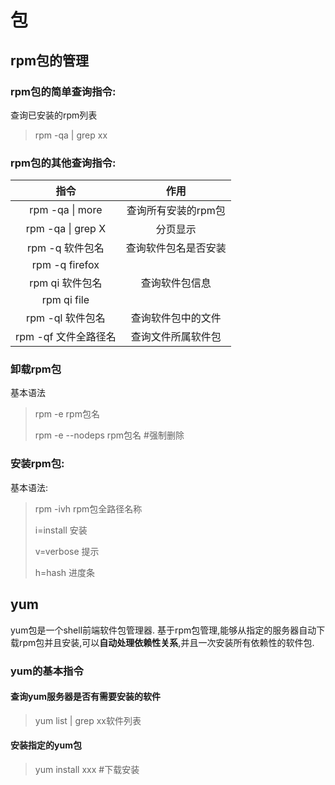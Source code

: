 # 包

## rpm包的管理

### rpm包的简单查询指令:

查询已安装的rpm列表

> rpm -qa | grep xx

### rpm包的其他查询指令:

|         指令         |         作用         |
| :------------------: | :------------------: |
|   rpm -qa \| more    | 查询所有安装的rpm包  |
|  rpm -qa \| grep X   |       分页显示       |
|   rpm -q 软件包名    | 查询软件包名是否安装 |
|    rpm -q firefox    |                      |
|   rpm qi 软件包名    |    查询软件包信息    |
|     rpm qi file      |                      |
|   rpm -ql 软件包名   |  查询软件包中的文件  |
| rpm -qf 文件全路径名 |  查询文件所属软件包  |

### 卸载rpm包

基本语法

> rpm -e rpm包名
>
> rpm -e --nodeps rpm包名 #强制删除

### 安装rpm包:

基本语法:

>rpm -ivh rpm包全路径名称
>
>i=install	安装
>
>v=verbose	提示
>
>h=hash	   进度条

## yum

yum包是一个shell前端软件包管理器. 基于rpm包管理,能够从指定的服务器自动下载rpm包并且安装,可以**自动处理依赖性关系**,并且一次安装所有依赖性的软件包.

### yum的基本指令

#### 查询yum服务器是否有需要安装的软件

> yum list | grep xx软件列表

#### 安装指定的yum包

>yum install xxx   #下载安装